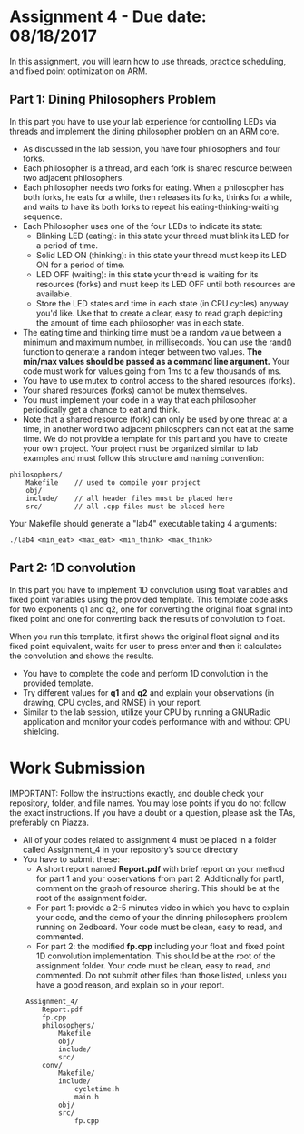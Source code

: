 # Assignment 4 - Due date: 08/18/2017
In this assignment, you will learn how to use threads, practice scheduling, and fixed point optimization on ARM.

## Part 1: Dining Philosophers Problem
In this part you have to use your lab experience for controlling LEDs via threads and implement the dining philosopher problem on an ARM core.

* As discussed in the lab session, you have four philosophers and four forks.
* Each philosopher is a thread, and each fork is shared resource between two adjacent philosophers.
* Each philosopher needs two forks for eating. When a philosopher has both forks, he eats for a while, then releases its forks, thinks for a while, and waits to have its both forks to repeat his eating-thinking-waiting sequence.
* Each Philosopher uses one of the four LEDs to indicate its state:
    * Blinking LED (eating): in this state your thread must blink its LED for a period of time.
    * Solid LED ON (thinking): in this state your thread must keep its LED ON for a period of time.
    * LED OFF (waiting): in this state your thread is waiting for its resources (forks) and must keep its LED OFF until both resources are available.
    * Store the LED states and time in each state (in CPU cycles) anyway you'd like. Use that to create a clear, easy to read graph depicting the amount of time each philosopher was in each state.
* The eating time and thinking time must be a random value between a minimum and maximum number, in milliseconds. You can use the rand() function to generate a random integer between two values. **The min/max values should be passed as a command line argument.** Your code must work for values going from 1ms to a few thousands of ms.
* You have to use mutex to control access to the shared resources (forks).
* Your shared resources (forks) cannot be mutex themselves.
* You must implement your code in a way that each philosopher periodically get a chance to eat and think.
* Note that a shared resource (fork) can only be used by one thread at a time, in another word two adjacent philosophers can not eat at the same time.
We do not provide a template for this part and you have to create your own project. Your project must be organized similar to lab examples and must follow this structure and naming convention:

```
philosophers/
    Makefile    // used to compile your project
    obj/       
    include/    // all header files must be placed here
    src/        // all .cpp files must be placed here
```      
Your Makefile should generate a "lab4" executable taking 4 arguments:

```
./lab4 <min_eat> <max_eat> <min_think> <max_think>
```

## Part 2: 1D convolution

In this part you have to implement 1D convolution using float variables and fixed point variables using the provided template. This template code asks for two exponents q1 and q2, one for converting the original float signal into fixed point and one for converting back the results of convolution to float.

When you run this template, it first shows the original float signal and its fixed point equivalent, waits for user to press enter and then it calculates the convolution and shows the results.

* You have to complete the code and perform 1D convolution in the provided template.
* Try different values for **q1** and **q2** and explain your observations (in drawing, CPU cycles, and RMSE) in your report.
* Similar to the lab session, utilize your CPU by running a GNURadio application and monitor your code’s performance with and without CPU shielding.

# Work Submission
IMPORTANT: Follow the instructions exactly, and double check your repository, folder, and file names. You may lose points if you do not follow the exact instructions. If you have a doubt or a question, please ask the TAs, preferably on Piazza.

* All of your codes related to assignment 4 must be placed in a folder called Assignment_4 in your repository’s source directory
* You have to submit these:
    * A short report named **Report.pdf** with brief report on your method for part 1 and your observations from part 2. Additionally for part1, comment on the graph of resource sharing. This should be at the root of the assignment folder.
    * For part 1: provide a 2-5 minutes video in which you have to explain your code, and the demo of your the dinning philosophers problem running on Zedboard. Your code must be clean, easy to read, and commented.
    * For part 2: the modified **fp.cpp** including your float and fixed point 1D convolution implementation. This should be at the root of the assignment folder. Your code must be clean, easy to read, and commented.
Do not submit other files than those listed, unless you have a good reason, and explain so in your report.

```
    Assignment_4/
        Report.pdf
        fp.cpp
        philosophers/
            Makefile
            obj/
            include/
            src/
        conv/
            Makefile/
            include/
                cycletime.h
                main.h
            obj/
            src/
                fp.cpp
```

